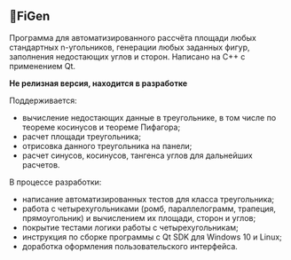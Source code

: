 ## 📐FiGen 
Программа для автоматизированного рассчёта площади любых стандартных n-угольников, генерации любых заданных фигур, заполнения недостающих углов и сторон. Написано на C++ с применением Qt.


**Не релизная версия, находится в разработке**

Поддерживается:
* вычисление недостающих данные в треугольнике, в том числе по теореме косинусов и теореме Пифагора;
* расчет площади треугольника;
* отрисовка данного треугольника на панели;
* расчет синусов, косинусов, тангенса углов для дальнейших расчетов.

В процессе разработки:
* написание автоматизированных тестов для класса треугольника;
* работа с четырехугольниками (ромб, параллелограмм, трапеция, прямоугольник) и вычислением их площади, сторон и углов;
* покрытие тестами логики работы с четырехугольникам;
* инструкция по сборке программы с Qt SDK для Windows 10 и Linux;
* доработка оформления пользовательского интерфейса.


